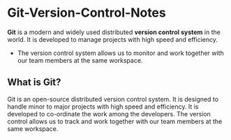 # Git-Version-Control-Notes

**Git** is a modern and widely used distributed **version control system** in the world. It is developed to manage projects with high speed and efficiency. 

- The version control system allows us to monitor and work together with our team members at the same workspace.

## What is Git?

Git is an open-source distributed version control system. It is designed to handle minor to major projects with high speed and efficiency. It is developed to co-ordinate the work among the developers. The version control allows us to track and work together with our team members at the same workspace.